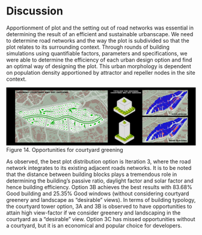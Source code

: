 # Discussion

Apportionment of plot and the setting out of road networks was essential in determining the result of an efficient and sustainable urbanscape. We need to determine road networks and the way the plot is subdivided so that the plot relates to its surrounding context.
Through rounds of building simulations using quantifiable factors, parameters and specifications, we were able to determine the efficiency of each urban design option and find an optimal way of designing the plot. This urban morphology is dependent on population density apportioned by attractor and repeller nodes in the site context.

![Figure 14. Opportunities for courtyard greening](./imgs/new.png)
Figure 14. Opportunities for courtyard greening

As observed, the best plot distribution option is Iteration 3, where the road network integrates to its existing adjacent roads networks. It is to be noted that the distance between building blocks plays a tremendous role in determining the building’s passive ratio, daylight factor and solar factor and hence building efficiency. Option 3B achieves the best results with 83.68% Good building and 25.35% Good windows (without considering courtyard greenery and landscape as “desirable” views). In terms of building typology, the courtyard tower option, 3A and 3B is observed to have opportunities to attain high view-factor if we consider greenery and landscaping in the courtyard as a “desirable” view. Option 3C has missed opportunities without a courtyard, but it is an economical and popular choice for developers.
